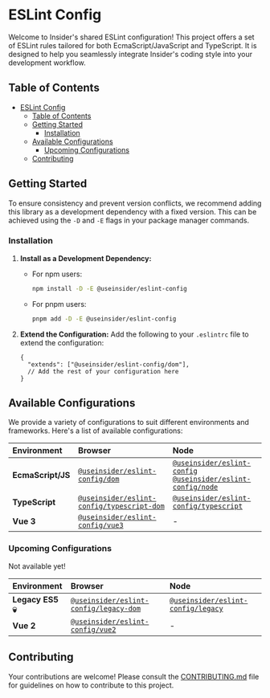 # ESLint Config

Welcome to Insider's shared ESLint configuration! This project offers a set of
ESLint rules tailored for both EcmaScript/JavaScript and TypeScript. It is
designed to help you seamlessly integrate Insider's coding style into your
development workflow.

## Table of Contents
- [ESLint Config](#eslint-config)
  - [Table of Contents](#table-of-contents)
  - [Getting Started](#getting-started)
    - [Installation](#installation)
  - [Available Configurations](#available-configurations)
    - [Upcoming Configurations](#upcoming-configurations)
  - [Contributing](#contributing)


## Getting Started

To ensure consistency and prevent version conflicts, we recommend adding this
library as a development dependency with a fixed version. This can be achieved
using the `-D` and `-E` flags in your package manager commands.

### Installation

1. **Install as a Development Dependency:**
   - For npm users:
     ```bash
     npm install -D -E @useinsider/eslint-config
     ```
   - For pnpm users:
     ```bash
     pnpm add -D -E @useinsider/eslint-config
     ```

2. **Extend the Configuration:**
   Add the following to your `.eslintrc` file to extend the configuration:
    ```json5
    {
      "extends": ["@useinsider/eslint-config/dom"],
      // Add the rest of your configuration here
    }
    ```

## Available Configurations

We provide a variety of configurations to suit different environments and
frameworks. Here's a list of available configurations:

| Environment       | Browser                                                                | Node                                                                                                |
| :---------------- | :--------------------------------------------------------------------- | :-------------------------------------------------------------------------------------------------- |
| **EcmaScript/JS** | [`@useinsider/eslint-config/dom`](./src/dom.cjs)                       | [`@useinsider/eslint-config`](./src/node.cjs)<br>[`@useinsider/eslint-config/node`](./src/node.cjs) |
| **TypeScript**    | [`@useinsider/eslint-config/typescript-dom`](./src/typescript-dom.cjs) | [`@useinsider/eslint-config/typescript`](./src/typescript.cjs)                                      |
| **Vue 3**         | [`@useinsider/eslint-config/vue3`](./src/vue3.cjs)                     | -                                                                                                   |

### Upcoming Configurations

Not available yet!

| Environment       | Browser                                                        | Node                                                   |
| :---------------- | :------------------------------------------------------------- | :----------------------------------------------------- |
| **Legacy ES5 💀​** | [`@useinsider/eslint-config/legacy-dom`](./src/legacy-dom.cjs) | [`@useinsider/eslint-config/legacy`](./src/legacy.cjs) |
| **Vue 2**         | [`@useinsider/eslint-config/vue2`](./src/vue2.cjs)             | -                                                      |

## Contributing

Your contributions are welcome!
Please consult the [CONTRIBUTING.md](CONTRIBUTING.md) file for guidelines on how
to contribute to this project.
